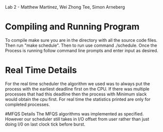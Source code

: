 Lab 2 - Matthew Martinez, Wei Zhong Tee, Simon Arneberg

# Compiling and Running Program
To compile make sure you are in the directory with all the source code files.
Then run "make schedule". Then to run use command ./schedule. Once the Process 
is running follow command line prompts and enter input as desired.

# Real Time Details
For the real time scheduler the algorithm we used was to always put the 
process with the earliest deadline first on the CPU. If there was multiple processes that
had this deadline then the process with Minimum slack would obtain the cpu first. For real time
the statistics printed are only for completed processes.

#MFQS Details
The MFQS algorithms was implemented as specified. However our scheduler still takes in I/O
offset from user rather than just doing I/0 on last clock tick before burst.